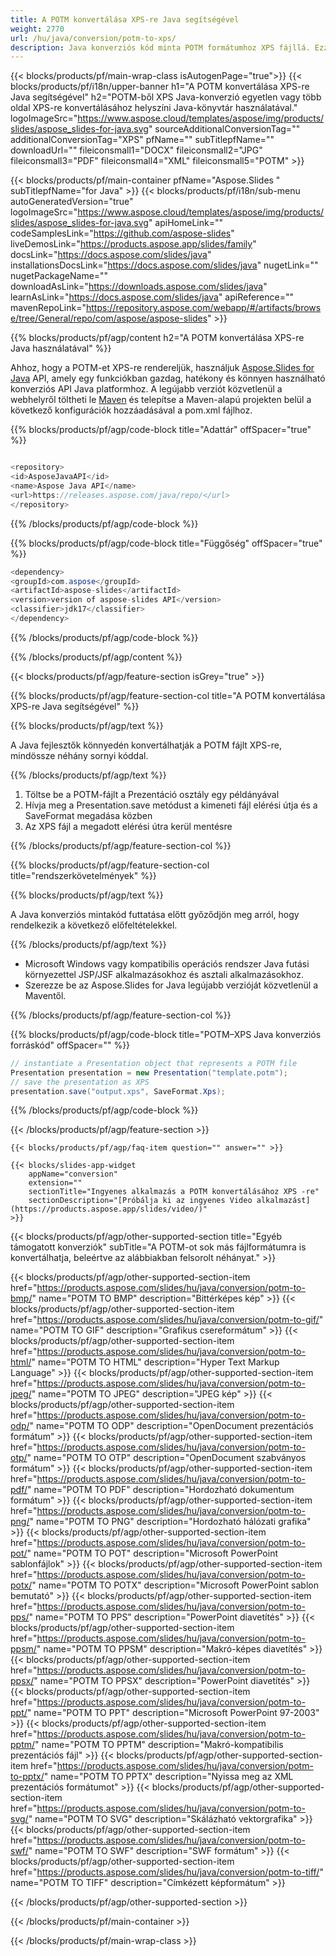 ```yaml
---
title: A POTM konvertálása XPS-re Java segítségével
weight: 2770
url: /hu/java/conversion/potm-to-xps/ 
description: Java konverziós kód minta POTM formátumhoz XPS fájllá. Ezzel a példakóddal PowerPoint és OpenOffice prezentációkat exportálhat XPS-be bármely webes vagy asztali Java alapú alkalmazáson belül.
---
```


{{< blocks/products/pf/main-wrap-class isAutogenPage="true">}}
{{< blocks/products/pf/i18n/upper-banner h1="A POTM konvertálása XPS-re Java segítségével" h2="POTM-ből XPS Java-konverzió egyetlen vagy több oldal XPS-re konvertálásához helyszíni Java-könyvtár használatával." logoImageSrc="https://www.aspose.cloud/templates/aspose/img/products/slides/aspose_slides-for-java.svg" sourceAdditionalConversionTag="" additionalConversionTag="XPS" pfName="" subTitlepfName="" downloadUrl="" fileiconsmall1="DOCX" fileiconsmall2="JPG" fileiconsmall3="PDF" fileiconsmall4="XML" fileiconsmall5="POTM" >}}

{{< blocks/products/pf/main-container pfName="Aspose.Slides " subTitlepfName="for Java" >}}
{{< blocks/products/pf/i18n/sub-menu autoGeneratedVersion="true" logoImageSrc="https://www.aspose.cloud/templates/aspose/img/products/slides/aspose_slides-for-java.svg" apiHomeLink="" codeSamplesLink="https://github.com/aspose-slides" liveDemosLink="https://products.aspose.app/slides/family" docsLink="https://docs.aspose.com/slides/java" installationsDocsLink="https://docs.aspose.com/slides/java" nugetLink="" nugetPackageName="" downloadAsLink="https://downloads.aspose.com/slides/java" learnAsLink="https://docs.aspose.com/slides/java" apiReference="" mavenRepoLink="https://repository.aspose.com/webapp/#/artifacts/browse/tree/General/repo/com/aspose/aspose-slides" >}}

{{% blocks/products/pf/agp/content h2="A POTM konvertálása XPS-re Java használatával" %}}

 Ahhoz, hogy a POTM-et XPS-re rendereljük, használjuk
 [Aspose.Slides for Java](https://products.aspose.com/slides/hu/java)
 API, amely egy funkciókban gazdag, hatékony és könnyen használható konverziós API Java platformhoz. A legújabb verziót közvetlenül a webhelyről töltheti le
 [Maven](https://repository.aspose.com/webapp/#/artifacts/browse/tree/General/repo/com/aspose/aspose-slides)
 és telepítse a Maven-alapú projekten belül a következő konfigurációk hozzáadásával a pom.xml fájlhoz.

{{% blocks/products/pf/agp/code-block title="Adattár" offSpacer="true" %}}

```cs

<repository>
<id>AsposeJavaAPI</id>
<name>Aspose Java API</name>
<url>https://releases.aspose.com/java/repo/</url>
</repository>

```

{{% /blocks/products/pf/agp/code-block %}}

{{% blocks/products/pf/agp/code-block title="Függőség" offSpacer="true" %}}

```cs
<dependency>
<groupId>com.aspose</groupId>
<artifactId>aspose-slides</artifactId>
<version>version of aspose-slides API</version>
<classifier>jdk17</classifier>
</dependency>

```

{{% /blocks/products/pf/agp/code-block %}}

{{% /blocks/products/pf/agp/content %}}

{{< blocks/products/pf/agp/feature-section isGrey="true" >}}

{{% blocks/products/pf/agp/feature-section-col title="A POTM konvertálása XPS-re Java segítségével" %}}

{{% blocks/products/pf/agp/text %}}

 A Java fejlesztők könnyedén konvertálhatják a POTM fájlt XPS-re, mindössze néhány sornyi kóddal.

{{% /blocks/products/pf/agp/text %}}

1. Töltse be a POTM-fájlt a Prezentáció osztály egy példányával
1. Hívja meg a Presentation.save metódust a kimeneti fájl elérési útja és a SaveFormat megadása közben
1. Az XPS fájl a megadott elérési útra kerül mentésre

{{% /blocks/products/pf/agp/feature-section-col %}}

{{% blocks/products/pf/agp/feature-section-col title="rendszerkövetelmények" %}}

{{% blocks/products/pf/agp/text %}}

 A Java konverziós mintakód futtatása előtt győződjön meg arról, hogy rendelkezik a következő előfeltételekkel.

{{% /blocks/products/pf/agp/text %}}

- Microsoft Windows vagy kompatibilis operációs rendszer Java futási környezettel JSP/JSF alkalmazásokhoz és asztali alkalmazásokhoz.
- Szerezze be az Aspose.Slides for Java legújabb verzióját közvetlenül a Maventől.

{{% /blocks/products/pf/agp/feature-section-col %}}

{{% blocks/products/pf/agp/code-block title="POTM–XPS Java konverziós forráskód" offSpacer="" %}}

```cs
// instantiate a Presentation object that represents a POTM file
Presentation presentation = new Presentation("template.potm");
// save the presentation as XPS
presentation.save("output.xps", SaveFormat.Xps);   

```

{{% /blocks/products/pf/agp/code-block %}}

{{< /blocks/products/pf/agp/feature-section >}}

    {{< blocks/products/pf/agp/faq-item question="" answer="" >}}
 

<!-- aboutfile Starts -->

<!-- aboutfile Ends -->

    {{< blocks/slides-app-widget 
        appName="conversion"
        extension=""
        sectionTitle="Ingyenes alkalmazás a POTM konvertálásához XPS -re" 
        sectionDescription="[Próbálja ki az ingyenes Video alkalmazást](https://products.aspose.app/slides/video/)" 
    >}}
    
{{< blocks/products/pf/agp/other-supported-section title="Egyéb támogatott konverziók" subTitle="A POTM-ot sok más fájlformátumra is konvertálhatja, beleértve az alábbiakban felsorolt ​​néhányat." >}}

{{< blocks/products/pf/agp/other-supported-section-item href="https://products.aspose.com/slides/hu/java/conversion/potm-to-bmp/" name="POTM TO BMP" description="Bittérképes kép" >}}
{{< blocks/products/pf/agp/other-supported-section-item href="https://products.aspose.com/slides/hu/java/conversion/potm-to-gif/" name="POTM TO GIF" description="Grafikus csereformátum" >}}
{{< blocks/products/pf/agp/other-supported-section-item href="https://products.aspose.com/slides/hu/java/conversion/potm-to-html/" name="POTM TO HTML" description="Hyper Text Markup Language" >}}
{{< blocks/products/pf/agp/other-supported-section-item href="https://products.aspose.com/slides/hu/java/conversion/potm-to-jpeg/" name="POTM TO JPEG" description="JPEG kép" >}}
{{< blocks/products/pf/agp/other-supported-section-item href="https://products.aspose.com/slides/hu/java/conversion/potm-to-odp/" name="POTM TO ODP" description="OpenDocument prezentációs formátum" >}}
{{< blocks/products/pf/agp/other-supported-section-item href="https://products.aspose.com/slides/hu/java/conversion/potm-to-otp/" name="POTM TO OTP" description="OpenDocument szabványos formátum" >}}
{{< blocks/products/pf/agp/other-supported-section-item href="https://products.aspose.com/slides/hu/java/conversion/potm-to-pdf/" name="POTM TO PDF" description="Hordozható dokumentum formátum" >}}
{{< blocks/products/pf/agp/other-supported-section-item href="https://products.aspose.com/slides/hu/java/conversion/potm-to-png/" name="POTM TO PNG" description="Hordozható hálózati grafika" >}}
{{< blocks/products/pf/agp/other-supported-section-item href="https://products.aspose.com/slides/hu/java/conversion/potm-to-pot/" name="POTM TO POT" description="Microsoft PowerPoint sablonfájlok" >}}
{{< blocks/products/pf/agp/other-supported-section-item href="https://products.aspose.com/slides/hu/java/conversion/potm-to-potx/" name="POTM TO POTX" description="Microsoft PowerPoint sablon bemutató" >}}
{{< blocks/products/pf/agp/other-supported-section-item href="https://products.aspose.com/slides/hu/java/conversion/potm-to-pps/" name="POTM TO PPS" description="PowerPoint diavetítés" >}}
{{< blocks/products/pf/agp/other-supported-section-item href="https://products.aspose.com/slides/hu/java/conversion/potm-to-ppsm/" name="POTM TO PPSM" description="Makró-képes diavetítés" >}}
{{< blocks/products/pf/agp/other-supported-section-item href="https://products.aspose.com/slides/hu/java/conversion/potm-to-ppsx/" name="POTM TO PPSX" description="PowerPoint diavetítés" >}}
{{< blocks/products/pf/agp/other-supported-section-item href="https://products.aspose.com/slides/hu/java/conversion/potm-to-ppt/" name="POTM TO PPT" description="Microsoft PowerPoint 97-2003" >}}
{{< blocks/products/pf/agp/other-supported-section-item href="https://products.aspose.com/slides/hu/java/conversion/potm-to-pptm/" name="POTM TO PPTM" description="Makró-kompatibilis prezentációs fájl" >}}
{{< blocks/products/pf/agp/other-supported-section-item href="https://products.aspose.com/slides/hu/java/conversion/potm-to-pptx/" name="POTM TO PPTX" description="Nyissa meg az XML prezentációs formátumot" >}}
{{< blocks/products/pf/agp/other-supported-section-item href="https://products.aspose.com/slides/hu/java/conversion/potm-to-svg/" name="POTM TO SVG" description="Skálázható vektorgrafika" >}}
{{< blocks/products/pf/agp/other-supported-section-item href="https://products.aspose.com/slides/hu/java/conversion/potm-to-swf/" name="POTM TO SWF" description="SWF formátum" >}}
{{< blocks/products/pf/agp/other-supported-section-item href="https://products.aspose.com/slides/hu/java/conversion/potm-to-tiff/" name="POTM TO TIFF" description="Címkézett képformátum" >}}

{{< /blocks/products/pf/agp/other-supported-section >}}

{{< /blocks/products/pf/main-container >}}
    
{{< /blocks/products/pf/main-wrap-class >}}